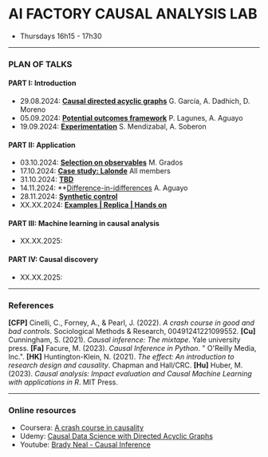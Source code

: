 # **AI FACTORY CAUSAL ANALYSIS LAB**

- Thursdays 16h15 - 17h30


* * *

### **PLAN OF TALKS**

#### **PART I: Introduction**
- 29.08.2024: **[Causal directed acyclic graphs](https://docs.google.com/presentation/d/1b26b0zWK3MQJ480fG1SiqWa0zGXCRRNPhmbvn1pC-xQ/edit?usp=drive\_link)**
G. García, A. Dadhich, D. Moreno
- 05.09.2024: **[Potential outcomes framework](https://docs.google.com/presentation/d/1Mslyg8L5LznhVCWr\_6UT\_fZU32hekamQDcclLf7-Yzg/edit?usp=drive\_link)**
P. Lagunes, A. Aguayo
- 19.09.2024: **[Experimentation](https://docs.google.com/presentation/d/1z8FfE8RL7EJ_ytbedkQezFKCk2K6OX4-6MmBCHHF29g/edit?usp=drive_link)**
S. Mendizabal, A. Soberon

#### **PART II: Application**
- 03.10.2024: **[Selection on observables](https://drive.google.com/file/d/1WsWVjzgRpbqJKlWyYUsrFfdQ9gBZ3nYN/view?usp=drive_link)**
M. Grados
- 17.10.2024: **[Case study: Lalonde]()**
All members
- 31.10.2024: **[TBD]()**
- 14.11.2024: **[Difference-in-idifferences]()
A. Aguayo
- 28.11.2024: **[Synthetic control]()**
- XX.XX.2024: **[Examples | Replica | Hands on]()**

#### **PART III: Machine learning in causal analysis**
- XX.XX.2025: **[]()**

#### **PART IV: Causal discovery**
- XX.XX.2025: **[]()**

* * *

### **References**

**[CFP]** Cinelli, C., Forney, A., & Pearl, J. (2022). *A crash course in good and bad controls*. Sociological Methods & Research, 00491241221099552.
**[Cu]** Cunningham, S. (2021). *Causal inference: The mixtape*. Yale university press.
**[Fa]** Facure, M. (2023). *Causal Inference in Python*. " O'Reilly Media, Inc.".
**[HK]** Huntington-Klein, N. (2021). *The effect: An introduction to research design and causality*. Chapman and Hall/CRC.
**[Hu]** Huber, M. (2023). *Causal analysis: Impact evaluation and Causal Machine Learning with applications in R*. MIT Press.

* * *

### **Online resources**
- Coursera: [A crash course in causality](https://www.coursera.org/learn/crash-course-in-causality)
- Udemy: [Causal Data Science with Directed Acyclic Graphs](https://www.udemy.com/course/causal-data-science/)
- Youtube: [Brady Neal - Causal Inference](https://www.youtube.com/c/BradyNealCausalInference)

